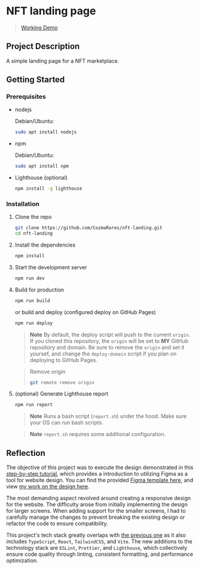 # NFT landing page

> [Working Demo](https://nft-landing.raru.dev/)

## Project Description

A simple landing page for a NFT marketplace.

## Getting Started

### Prerequisites

- nodejs

  Debian/Ubuntu:

  ```sh
  sudo apt install nodejs
  ```

- npm

  Debian/Ubuntu:

  ```sh
  sudo apt install npm
  ```

- Lighthouse (optional)

  ```sh
  npm install -g lighthouse
  ```

### Installation

1. Clone the repo

   ```sh
   git clone https://github.com/CozmaRares/nft-landing.git
   cd nft-landing
   ```

2. Install the dependencies

   ```sh
   npm install
   ```

3. Start the development server

   ```sh
   npm run dev
   ```

4. Build for production

   ```sh
   npm run build
   ```

   or build and deploy (configured deploy on GitHub Pages)

   ```sh
   npm run deploy
   ```

   > **Note** By default, the deploy script will push to the current `origin`.
   > If you cloned this repository, the `origin` will be set to **MY** GitHub
   > repository and domain. Be sure to remove the `origin` and set it yoursef,
   > and change the `deploy:domain` script if you plan on deploying to GitHub Pages.

    <!---->

   > Remove origin
   >
   > ```sh
   > git remote remove origin
   > ```

5. (optional) Generate Lighthouse report

   ```sh
   npm run report
   ```

   > **Note** Runs a bash script (`report.sh`) under the hood. Make sure your OS
   > can run bash scripts.

   <!-- -->

   > **Note** `report.sh` requires some additional configuration.

## Reflection

The objective of this project was to execute the design demonstrated in this
[step-by-step tutorial](https://youtu.be/HZuk6Wkx_Eg), which provides a
introduction to utilizing Figma as a tool for website design. You can find
the provided [Figma template here](https://www.figma.com/community/file/1105403402122144106),
and view [my work on the design here](<https://www.figma.com/community/file/1273020894426921074/Flux---Figma-Build-Tutorial-(Starter)-(Community)>).

The most demanding aspect revolved around creating a responsive design for the
website. The difficulty arose from initially implementing the design for larger
screens. When adding support for the smaller screens, I had to carefully manage
the changes to prevent breaking the existing design or refactor the code to
ensure compatibility.

This project's tech stack greatly overlaps with [the previous one](https://github.com/CozmaRares/chess)
as it also includes `TypeScript`, `React`, `TailwindCSS`, and `Vite`. The
new additions to the technology stack are `ESLint`, `Prettier`, and `Lighthouse`,
which collectively ensure code quality through linting, consistent formatting,
and performance optimization.
